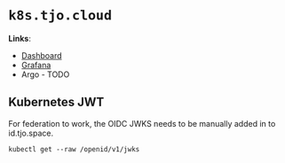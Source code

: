 # `k8s.tjo.cloud`

**Links**:
 - [Dashboard](https://dashboard.k8s.tjo.cloud)
 - [Grafana](https://monitor.tjo.cloud/d/k8s_views_global/kubernetes-views-global)
 - Argo - TODO

## Kubernetes JWT
For federation to work, the OIDC JWKS needs to be manually added in to id.tjo.space.

```
kubectl get --raw /openid/v1/jwks
````
